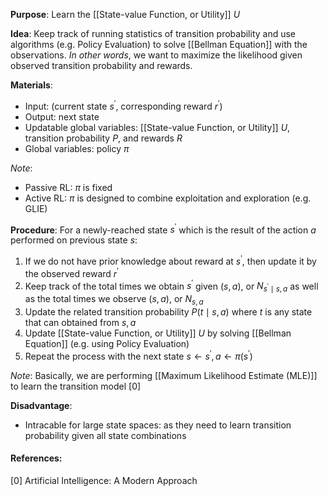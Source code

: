 **Purpose**: Learn the [[State-value Function, or Utility]] $U$

**Idea**: Keep track of running statistics of transition probability and use algorithms (e.g. Policy Evaluation) to solve [[Bellman Equation]] with the observations.
*In other words*, we want to maximize the likelihood given observed transition probability and rewards.

**Materials**:
- Input: (current state $s^{\prime}$, corresponding reward $r^{\prime}$)
- Output: next state
- Updatable global variables: [[State-value Function, or Utility]] $U$, transition probability $P$, and rewards $R$
- Global variables: policy $\pi$

*Note*:
- Passive RL: $\pi$ is fixed
- Active RL: $\pi$ is designed to combine exploitation and exploration (e.g. GLIE)

**Procedure**:
For a newly-reached state $s^{\prime}$ which is the result of the action $a$ performed on previous state $s$:
1. If we do not have prior knowledge about reward at $s^{\prime}$, then update it by the observed reward $r^{\prime}$
2. Keep track of the total times we obtain $s^{\prime}$ given $(s, a)$, or $N_{s^{\prime} \mid s,a}$ as well as the total times we observe $(s, a)$, or $N_{s,a}$
3. Update the related transition probability $P(t \mid s, a)$ where $t$ is any state that can obtained from $s, a$
4. Update [[State-value Function, or Utility]] $U$ by solving [[Bellman Equation]] (e.g. using Policy Evaluation)
5. Repeat the process with the next state $s \leftarrow s^{\prime}, a \leftarrow \pi(s^{\prime})$

*Note*: Basically, we are performing [[Maximum Likelihood Estimate (MLE)]] to learn the transition model [0]

**Disadvantage**:
- Intracable for large state spaces: as they need to learn transition probability given all state combinations


#### References:
[0] Artificial Intelligence: A Modern Approach
